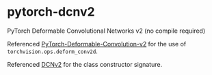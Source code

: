# pytorch-dcnv2
PyTorch Deformable Convolutional Networks v2 (no compile required)

Referenced [PyTorch-Deformable-Convolution-v2](https://github.com/developer0hye/PyTorch-Deformable-Convolution-v2)
for the use of `torchvision.ops.deform_conv2d`.

Referenced [DCNv2](https://github.com/ifzhang/DCNv2/tree/pytorch_1.7) for the
class constructor signature.